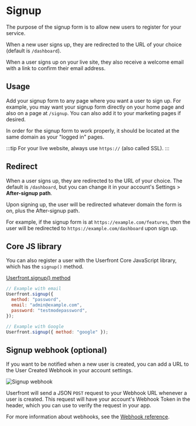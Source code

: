 # Signup

The purpose of the signup form is to allow new users to register for your service.

<iframe-demo display-title="Signup form"></iframe-demo>

When a new user signs up, they are redirected to the URL of your choice (default is `/dashboard`).

When a user signs up on your live site, they also receive a welcome email with a link to confirm their email address.

## Usage

Add your signup form to any page where you want a user to sign up. For example, you may want your signup form directly on your home page and also on a page at `/signup`. You can also add it to your marketing pages if desired.

In order for the signup form to work properly, it should be located at the same domain as your "logged in" pages.

:::tip
For your live website, always use `https://` (also called SSL).
:::

## Redirect

When a user signs up, they are redirected to the URL of your choice. The default is `/dashboard`, but you can change it in your account's Settings > **After-signup path**.

Upon signing up, the user will be redirected whatever domain the form is on, plus the After-signup path.

For example, if the signup form is at `https://example.com/features`, then the user will be redirected to `https://example.com/dashboard` upon sign up.

## Core JS library

You can also register a user with the Userfront Core JavaScript library, which has the `signup()` method.

[Userfront.signup() method](/docs/js.html#signup-options)

```js
// Example with email
Userfront.signup({
  method: "password",
  email: "admin@example.com",
  password: "testmodepassword",
});

// Example with Google
Userfront.signup({ method: "google" });
```

## Signup webhook (optional)

If you want to be notified when a new user is created, you can add a URL to the
User Created Webhook in your account settings.

![Signup webhook](https://res.cloudinary.com/component/image/upload/v1582764381/webhook_url_qcmvkl.png)

Userfront will send a JSON `POST` request to your Webhook URL whenever a user is created. This request will have your account's Webhook Token in the header, which you can use to verify the request in your app.

For more information about webhooks, see the [Webhook reference](/docs/webhooks/).
